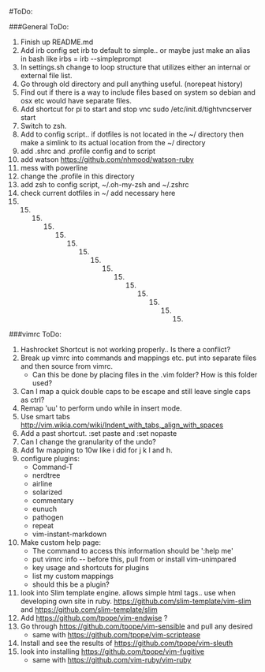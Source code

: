 #ToDo:

###General ToDo:

1. Finish up README.md
2. Add irb config set irb to default to simple.. or maybe just make an alias in bash like irbs = irb --simpleprompt
3. In settings.sh change to loop structure that utilizes either an internal or external file list.
4. Go through old directory and pull anything useful. (norepeat history)
5. Find out if there is a way to include files based on system so debian and osx etc would have separate files.
6. Add shortcut for pi to start and stop vnc sudo /etc/init.d/tightvncserver start 
7. Switch to zsh.
8. Add to config script.. if dotfiles is not located in the ~/ directory then make a simlink to its actual location from the ~/ directory
9. add .shrc and .profile config and to script
10. add watson https://github.com/nhmood/watson-ruby
11. mess with powerline
12. change the .profile in this directory
13. add zsh to config script, ~/.oh-my-zsh and ~/.zshrc
14. check current dotfiles in ~/ add necessary here
15. 15. 15. 15. 15. 15. 15. 15. 15. 15. 15. 15. 15. 15. 15. 
###vimrc ToDo:

1. Hashrocket Shortcut is not working properly.. Is there a conflict?
2. Break up vimrc into commands and mappings etc. put into separate files and then source from vimrc.
	- Can this be done by placing files in the .vim folder? How is this folder used?
3. Can I map a quick double caps to be escape and still leave single caps as ctrl?
4. Remap 'uu' to perform undo while in insert mode.
5. Use smart tabs http://vim.wikia.com/wiki/Indent_with_tabs,_align_with_spaces
6. Add a past shortcut. :set paste and :set nopaste
7. Can I change the granularity of the undo?
8. Add 1w mapping to 10w like i did for j k l and h.
9. configure plugins:
	- Command-T
	- nerdtree
	- airline
	- solarized
	- commentary
	- eunuch
	- pathogen
	- repeat
	- vim-instant-markdown
10. Make custom help page:
	- The command to access this information should be ':help me'
	- put vimrc info -- before this, pull from or install vim-unimpared
	- key usage and shortcuts for plugins
	- list my custom mappings
	- should this be a plugin?
11. look into Slim template engine. allows simple html tags.. use when developing own site in ruby. https://github.com/slim-template/vim-slim and https://github.com/slim-template/slim
12. Add https://github.com/tpope/vim-endwise ?
13. Go through https://github.com/tpope/vim-sensible and pull any desired
	- same with https://github.com/tpope/vim-scriptease
14. Install and see the results of https://github.com/tpope/vim-sleuth
15. look into installing https://github.com/tpope/vim-fugitive
	- same with https://github.com/vim-ruby/vim-ruby

